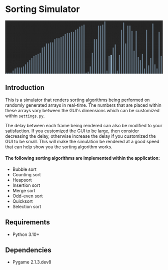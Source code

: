 # Sorting Simulator

<img src="images/screenshot.png">

## Introduction

This is a simulator that renders sorting algorithms being performed on randomly generated arrays in real-time. The numbers that are placed within these arrays vary between the GUI's dimensions which can be customized within `settings.py`.

The delay between each frame being rendered can also be modified to your satisfaction. If you customized the GUI to be large, then consider decreasing the delay, otherwise increase the delay if you customized the GUI to be small. This will make the simulation be rendered at a good speed that can help show you the sorting algorithm works.

#### The following sorting algorithms are implemented within the application:
  - Bubble sort
  - Counting sort
  - Heapsort
  - Insertion sort
  - Merge sort
  - Odd-even sort
  - Quicksort
  - Selection sort

## Requirements
- Python 3.10+

## Dependencies
- Pygame 2.1.3.dev8
